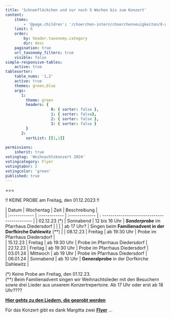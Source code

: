 ```yaml
---
title: 'Schneeflöckchen und nur noch 5 Wochen bis zum Konzert'
content:
    items:
        - '@page.children': '/choerchen-intern/choerchenneuigkeiten/8-wochen-bis-zum-konzert'
    limit: 6
    order:
        by: header.taxonomy.category
        dir: desc
    pagination: true
    url_taxonomy_filters: true
    visible: false
simple-responsive-tables:
    active: true
tablesorter:
    table_nums: '1,2'
    active: true
    themes: green,blue
    args:
       1:
         theme: green
         headers: {
                    0: { sorter: false },
                    1: { sorter: false},
                    2: { sorter: false },
                    3: { sorter: false }
         }
       2:
         sortList: [[1,1]]
 
permissions:
    inherit: true
votingtag: 'Weihnachtskonzert 2024'
votingcategory: Flyer
votingtabnr: 2
votingcolor: 'green'
published: true
---
```


===

!! KEINE PROBE am Freitag, den 01.12.2023 !!


| Datum | Wochentag | Zeit | Beschreibung |  
| :------------ | :------------ | :------------- | : ------------------------------------------- |
| 02.12.23 (*) | Sonnabend | 12 bis 16 Uhr | **_Sonderprobe_** im Pfarrhaus Diedersdorf |
|    |   | ab 17 Uhr? | Singen beim **Familienadvent in der Dorfkirche Dahlewitz** (**) |
| 08.12.23 | Freitag | ab 19:30 Uhr | Probe im Pfarrhaus Diedersdorf |  
| 15.12.23 | Freitag | ab 19:30 Uhr | Probe im Pfarrhaus Diedersdorf |  
| 22.12.23 | Freitag | ab 19:30 Uhr | Probe im Pfarrhaus Diedersdorf |  
| 03.01.24 | Mittwoch | ab 19 Uhr | Probe im Pfarrhaus Diedersdorf |  
| 06.01.24 | Sonnabend | ab 10 Uhr | **Generalprobe** in der Dorfkirche Dahlewitz |  


(*) Keine Probe am Freitag, den 01.12.23.
<br/>
(**) Beim Familienadvent singen wir Weihnachtslieder mit den Besuchern sowie drei Lieder aus unserem Konzertrepertoire. Ab 17 Uhr oder erst ab 18 Uhr????


[<i class="fa fa-hand-o-right"></i><b> Hier gehts zu den Liedern, die geprobt werden </b><i class="fa fa-hand-o-left"></i> ](/choerchen-intern/choerchennoten/tag:Weihnachtskonzert%202024/query:Weihnachtskonzert%202024)



Für das Konzert gibt es dank Margitta zwei **[Flyer](.#flyer)** ... 
<span id=flyer></span>
